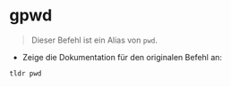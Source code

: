 # gpwd

> Dieser Befehl ist ein Alias von `pwd`.

- Zeige die Dokumentation für den originalen Befehl an:

`tldr pwd`
